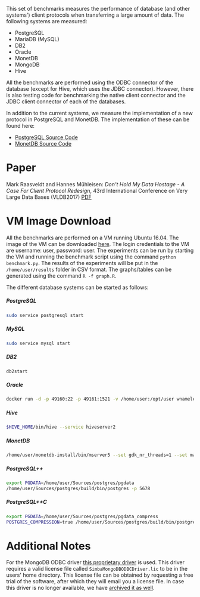 This set of benchmarks measures the performance of database (and other systems') client protocols when transferring a large amount of data. The following systems are measured:

* PostgreSQL
* MariaDB (MySQL)
* DB2
* Oracle
* MonetDB
* MongoDB
* Hive

All the benchmarks are performed using the ODBC connector of the database (except for Hive, which uses the JDBC connector). However, there is also testing code for benchmarking the native client connector and the JDBC client connector of each of the databases.

In addition to the current systems, we measure the implementation of a new protocol in PostgreSQL and MonetDB. The implementation of these can be found here:

* [PostgreSQL Source Code](https://github.com/Mytherin/postgres)
* [MonetDB Source Code](http://dev.monetdb.org/hg/MonetDB/file/a7ebdda88223)

# Paper
Mark Raasveldt and Hannes Mühleisen: _Don't Hold My Data Hostage - A Case For Client Protocol Redesign_, 43rd International Conference on Very Large Data Bases (VLDB2017)
[PDF](http://www.vldb.org/pvldb/vol10/p1022-muehleisen.pdf)

# VM Image Download
All the benchmarks are performed on a VM running Ubuntu 16.04. The image of the VM can be downloaded [here](https://zenodo.org/record/1305845). The login credentials to the VM are username: user, password: user. The experiments can be run by starting the VM and running the benchmark script using the command `python benchmark.py`. The results of the experiments will be put in the `/home/user/results` folder in CSV format. The graphs/tables can be generated using the command `R -f graph.R`.

The different database systems can be started as follows:

##### PostgreSQL
```bash
sudo service postgresql start
```

##### MySQL
```bash
sudo service mysql start
```

##### DB2
```bash
db2start
```

##### Oracle
```bash
docker run -d -p 49160:22 -p 49161:1521 -v /home/user:/opt/user wnameless/oracle-xe-11g
```

##### Hive
```bash
$HIVE_HOME/bin/hive --service hiveserver2
```

##### MonetDB
```bash
/home/user/monetdb-install/bin/mserver5 --set gdk_nr_threads=1 --set mapi_port=50001 --dbpath=/home/user/monetdb/database --set varchar_maximum_fixed=3 --set optimizer_pipeline=sequential
```

##### PostgreSQL++
```bash
export PGDATA=/home/user/Sources/postgres/pgdata
/home/user/Sources/postgres/build/bin/postgres -p 5678
```

##### PostgreSQL++C
```bash
export PGDATA=/home/user/Sources/postgres/pgdata_compress
POSTGRES_COMPRESSION=true /home/user/Sources/postgres/build/bin/postgres -p 5700
```

# Additional Notes
For the MongoDB ODBC driver [this proprietary driver](http://www.simba.com/drivers/mongodb-odbc-jdbc/) is used. This driver requires a valid license file called `SimbaMongoDBODBCDriver.lic` to be in the users' home directory. This license file can be obtained by requesting a free trial of the software, after which they will email you a license file. In case this driver is no longer available, we have [archived it as well](https://zenodo.org/record/1307303).
